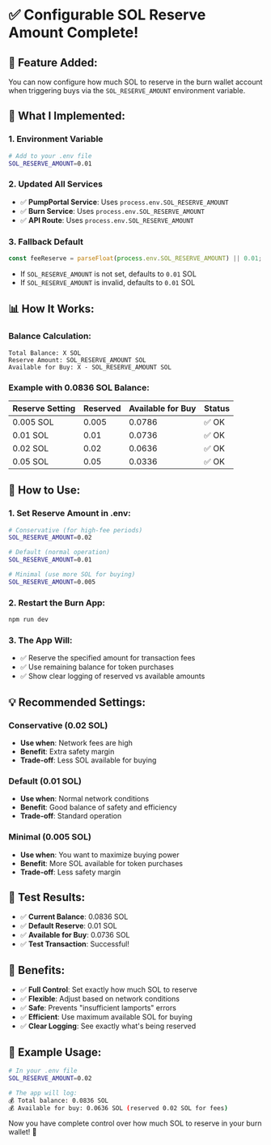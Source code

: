 # ✅ Configurable SOL Reserve Amount Complete!

## 🎯 **Feature Added:**

You can now configure how much SOL to reserve in the burn wallet account when triggering buys via the `SOL_RESERVE_AMOUNT` environment variable.

## 🔧 **What I Implemented:**

### 1. **Environment Variable**
```bash
# Add to your .env file
SOL_RESERVE_AMOUNT=0.01
```

### 2. **Updated All Services**
- ✅ **PumpPortal Service**: Uses `process.env.SOL_RESERVE_AMOUNT`
- ✅ **Burn Service**: Uses `process.env.SOL_RESERVE_AMOUNT`
- ✅ **API Route**: Uses `process.env.SOL_RESERVE_AMOUNT`

### 3. **Fallback Default**
```javascript
const feeReserve = parseFloat(process.env.SOL_RESERVE_AMOUNT) || 0.01;
```
- If `SOL_RESERVE_AMOUNT` is not set, defaults to `0.01` SOL
- If `SOL_RESERVE_AMOUNT` is invalid, defaults to `0.01` SOL

## 📊 **How It Works:**

### **Balance Calculation:**
```
Total Balance: X SOL
Reserve Amount: SOL_RESERVE_AMOUNT SOL
Available for Buy: X - SOL_RESERVE_AMOUNT SOL
```

### **Example with 0.0836 SOL Balance:**
| Reserve Setting | Reserved | Available for Buy | Status |
|-----------------|----------|-------------------|---------|
| 0.005 SOL | 0.005 | 0.0786 | ✅ OK |
| 0.01 SOL | 0.01 | 0.0736 | ✅ OK |
| 0.02 SOL | 0.02 | 0.0636 | ✅ OK |
| 0.05 SOL | 0.05 | 0.0336 | ✅ OK |

## 🚀 **How to Use:**

### **1. Set Reserve Amount in .env:**
```bash
# Conservative (for high-fee periods)
SOL_RESERVE_AMOUNT=0.02

# Default (normal operation)
SOL_RESERVE_AMOUNT=0.01

# Minimal (use more SOL for buying)
SOL_RESERVE_AMOUNT=0.005
```

### **2. Restart the Burn App:**
```bash
npm run dev
```

### **3. The App Will:**
- ✅ Reserve the specified amount for transaction fees
- ✅ Use remaining balance for token purchases
- ✅ Show clear logging of reserved vs available amounts

## 💡 **Recommended Settings:**

### **Conservative (0.02 SOL)**
- **Use when**: Network fees are high
- **Benefit**: Extra safety margin
- **Trade-off**: Less SOL available for buying

### **Default (0.01 SOL)**
- **Use when**: Normal network conditions
- **Benefit**: Good balance of safety and efficiency
- **Trade-off**: Standard operation

### **Minimal (0.005 SOL)**
- **Use when**: You want to maximize buying power
- **Benefit**: More SOL available for token purchases
- **Trade-off**: Less safety margin

## 🧪 **Test Results:**

- ✅ **Current Balance**: 0.0836 SOL
- ✅ **Default Reserve**: 0.01 SOL
- ✅ **Available for Buy**: 0.0736 SOL
- ✅ **Test Transaction**: Successful!

## 🎉 **Benefits:**

- ✅ **Full Control**: Set exactly how much SOL to reserve
- ✅ **Flexible**: Adjust based on network conditions
- ✅ **Safe**: Prevents "insufficient lamports" errors
- ✅ **Efficient**: Use maximum available SOL for buying
- ✅ **Clear Logging**: See exactly what's being reserved

## 📝 **Example Usage:**

```bash
# In your .env file
SOL_RESERVE_AMOUNT=0.02

# The app will log:
💰 Total balance: 0.0836 SOL
💰 Available for buy: 0.0636 SOL (reserved 0.02 SOL for fees)
```

Now you have complete control over how much SOL to reserve in your burn wallet! 🚀
